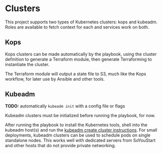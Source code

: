 # Clusters

This project supports two types of Kubernetes clusters: kops and kubeadm. Roles are available
to fetch context for each and services work on both.

## Kops

Kops clusters can be made automatically by the playbook, using the cluster definition to generate
a Terraform module, then generate Terraforming to instantiate the cluster.

The Terraform module will output a state file to S3, much like the Kops workflow, for later use by
Ansible and other tools.

## Kubeadm

**TODO:** automatically `kubeadm init` with a config file or flags

Kubeadm clusters must be initialized before running the playbook, for now.

After running the playbook to install the Kubernetes tools, shell into the kubeadm host(s) and run
the [kubeadm create cluster instructions](https://kubernetes.io/docs/setup/independent/create-cluster-kubeadm/#instructions).
For small deployments, kubeadm clusters can be used to schedule pods on single standalone nodes. This works well with
dedicated servers from SoYouStart and other hosts that do not provide private networking.